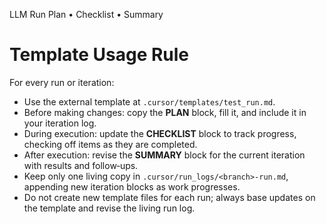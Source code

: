 LLM Run Plan • Checklist • Summary

# Template Usage Rule

For every run or iteration:

- Use the external template at `.cursor/templates/test_run.md`.
- Before making changes: copy the **PLAN** block, fill it, and include it in your iteration log.
- During execution: update the **CHECKLIST** block to track progress, checking off items as they are completed.
- After execution: revise the **SUMMARY** block for the current iteration with results and follow‑ups.
- Keep only one living copy in `.cursor/run_logs/<branch>-run.md`, appending new iteration blocks as work progresses.
- Do not create new template files for each run; always base updates on the template and revise the living run log.